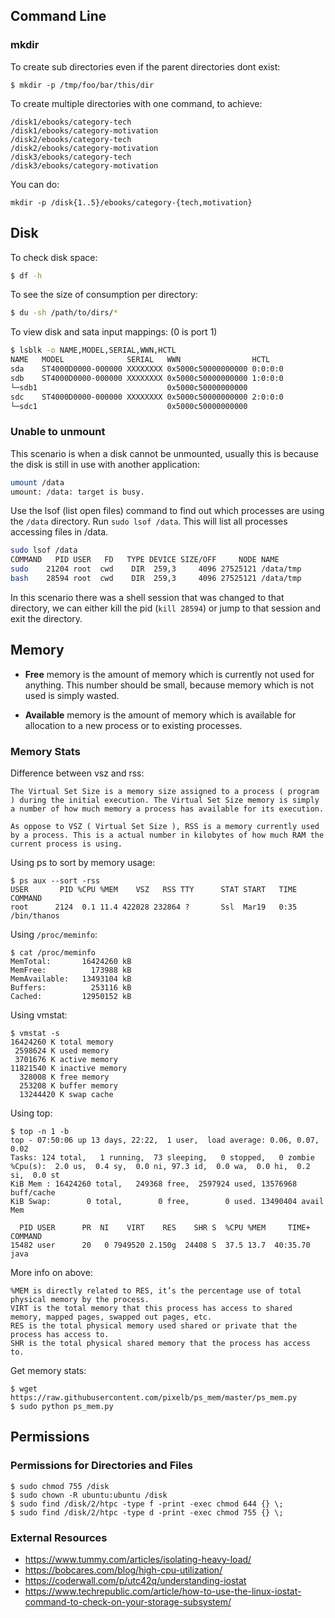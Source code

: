 ## Command Line

### mkdir

To create sub directories even if the parent directories dont exist:

```
$ mkdir -p /tmp/foo/bar/this/dir
```

To create multiple directories with one command, to achieve:

```
/disk1/ebooks/category-tech
/disk1/ebooks/category-motivation
/disk2/ebooks/category-tech
/disk2/ebooks/category-motivation
/disk3/ebooks/category-tech
/disk3/ebooks/category-motivation
```

You can do:

```
mkdir -p /disk{1..5}/ebooks/category-{tech,motivation}
```

## Disk

To check disk space:

```bash
$ df -h
```

To see the size of consumption per directory:

```bash
$ du -sh /path/to/dirs/*
```

To view disk and sata input mappings: (0 is port 1)

```bash
$ lsblk -o NAME,MODEL,SERIAL,WWN,HCTL
NAME   MODEL              SERIAL   WWN                HCTL
sda    ST4000D0000-000000 XXXXXXXX 0x5000c50000000000 0:0:0:0
sdb    ST4000D0000-000000 XXXXXXXX 0x5000c50000000000 1:0:0:0
└─sdb1                             0x5000c50000000000
sdc    ST4000D0000-000000 XXXXXXXX 0x5000c50000000000 2:0:0:0
└─sdc1                             0x5000c50000000000
```

### Unable to unmount

This scenario is when a disk cannot be unmounted, usually this is because the disk is still in use with another application:

```bash
umount /data
umount: /data: target is busy.
```

Use the lsof (list open files) command to find out which processes are using the `/data` directory. Run `sudo lsof /data`. This will list all processes accessing files in /data.

```bash
sudo lsof /data
COMMAND   PID USER   FD   TYPE DEVICE SIZE/OFF     NODE NAME
sudo    21204 root  cwd    DIR  259,3     4096 27525121 /data/tmp
bash    28594 root  cwd    DIR  259,3     4096 27525121 /data/tmp
```

In this scenario there was a shell session that was changed to that directory, we can either kill the pid (`kill 28594`) or jump to that session and exit the directory.

## Memory

* **Free** memory is the amount of memory which is currently not used for anything. This number should be small, because memory which is not used is simply wasted.

* **Available** memory is the amount of memory which is available for allocation to a new process or to existing processes.

### Memory Stats

Difference between vsz and rss:

```
The Virtual Set Size is a memory size assigned to a process ( program ) during the initial execution. The Virtual Set Size memory is simply a number of how much memory a process has available for its execution. 

As oppose to VSZ ( Virtual Set Size ), RSS is a memory currently used by a process. This is a actual number in kilobytes of how much RAM the current process is using. 
```

Using ps to sort by memory usage:

```
$ ps aux --sort -rss
USER       PID %CPU %MEM    VSZ   RSS TTY      STAT START   TIME COMMAND
root      2124  0.1 11.4 422028 232864 ?       Ssl  Mar19   0:35 /bin/thanos
```

Using `/proc/meminfo`:

```
$ cat /proc/meminfo
MemTotal:       16424260 kB
MemFree:          173988 kB
MemAvailable:   13493104 kB
Buffers:          253116 kB
Cached:         12950152 kB
```

Using vmstat:

```
$ vmstat -s
16424260 K total memory
 2598624 K used memory
 3701676 K active memory
11821540 K inactive memory
  328008 K free memory
  253208 K buffer memory
  13244420 K swap cache
```

Using top:

```
$ top -n 1 -b
top - 07:50:06 up 13 days, 22:22,  1 user,  load average: 0.06, 0.07, 0.02
Tasks: 124 total,   1 running,  73 sleeping,   0 stopped,   0 zombie
%Cpu(s):  2.0 us,  0.4 sy,  0.0 ni, 97.3 id,  0.0 wa,  0.0 hi,  0.2 si,  0.0 st
KiB Mem : 16424260 total,   249368 free,  2597924 used, 13576968 buff/cache
KiB Swap:        0 total,        0 free,        0 used. 13490404 avail Mem

  PID USER      PR  NI    VIRT    RES    SHR S  %CPU %MEM     TIME+ COMMAND
15482 user      20   0 7949520 2.150g  24408 S  37.5 13.7  40:35.70 java
```

More info on above:

```
%MEM is directly related to RES, it’s the percentage use of total physical memory by the process.
VIRT is the total memory that this process has access to shared memory, mapped pages, swapped out pages, etc.
RES is the total physical memory used shared or private that the process has access to.
SHR is the total physical shared memory that the process has access to.
```

Get memory stats:

```
$ wget https://raw.githubusercontent.com/pixelb/ps_mem/master/ps_mem.py
$ sudo python ps_mem.py
```

## Permissions

### Permissions for Directories and Files

```
$ sudo chmod 755 /disk
$ sudo chown -R ubuntu:ubuntu /disk
$ sudo find /disk/2/htpc -type f -print -exec chmod 644 {} \;
$ sudo find /disk/2/htpc -type d -print -exec chmod 755 {} \;
```

### External Resources

- https://www.tummy.com/articles/isolating-heavy-load/
- https://bobcares.com/blog/high-cpu-utilization/
- https://coderwall.com/p/utc42q/understanding-iostat
- https://www.techrepublic.com/article/how-to-use-the-linux-iostat-command-to-check-on-your-storage-subsystem/
